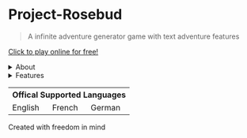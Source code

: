 # Project-Rosebud
> A infinite adventure generator game with text adventure features

[Click to play online for free!](https://thegianttreetrunk.github.io/Project-Rosebud/)

<details>

<summary>About</summary>

### About This Project

Project Rosebud is a infinite adventure generator with text adventure features paying tribute to old school games found in the 80s.
The goal is to create a simple framework that can be added upon for others to enjoy and take with them where ever they go.
App stores are legacy of old, everything is built on the web through web apps. lets become the pioneers in a new tech reovlution!!!

</details>

<details>

<summary>Features</summary>

### Features

<table>
<tr><th colspan=4>Features of the project</tr>
<tr>
	<td><a>Survival</a></td>
	<td><a>Map Generation</a></td>
	<td><a>Random Encounters</a></td>
	<td><a>Character Customization</a></td>
</tr>
</table>

</details>



<table>
<tr><th colspan=3>Offical Supported Languages</tr>
<tr>
	<td><a>English</a></td>
	<td><a>French</a></td>
	<td><a>German</a></td>
</tr>
</table>


Created with freedom in mind
